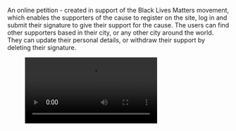 An online petition - created in support of the Black Lives Matters movement, which enables the supporters of the cause to register on the site, log in and submit their signature to give their support for the cause. The users can find other supporters based in their city, or any other city around the world. They can update their personal details, or withdraw their support by deleting their signature.

<figure class="video_container">
  <video controls="true" allowfullscreen="true">
    <source src="documentation/petition.mp4" type="video/mp4">
  </video>
</figure>
